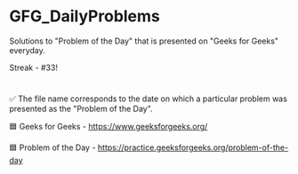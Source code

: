 # GFG_DailyProblems
Solutions to "Problem of the Day" that is presented on "Geeks for Geeks" everyday.

Streak - #33!
#
✅ The file name corresponds to the date on which a particular problem was presented as the "Problem of the Day".

🟦 Geeks for Geeks - https://www.geeksforgeeks.org/

🟦 Problem of the Day - https://practice.geeksforgeeks.org/problem-of-the-day
#
